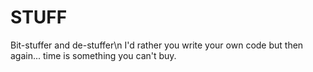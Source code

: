 # STUFF

Bit-stuffer and de-stuffer\n
I'd rather you write your own code but then again... time is something you can't buy.
